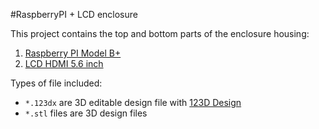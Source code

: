 #RaspberryPI + LCD enclosure

This project contains the top and bottom parts of the enclosure housing:

1. [Raspberry PI Model B+](http://www.raspberrypi.org/product/model-b-plus/)
1. [LCD HDMI 5.6 inch](http://www.adafruit.com/products/1666)

Types of file included:

- `*.123dx` are 3D editable design file with [123D Design](http://www.123dapp.com/design)
- `*.stl` files are 3D design files
